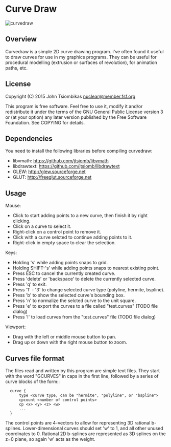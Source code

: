 # Curve Draw

![curvedraw](http://nuclear.mutantstargoat.com/sw/misc/curves-512.png)

## Overview
Curvedraw is a simple 2D curve drawing program. I've often found it useful to
draw curves for use in my graphics programs. They can be useful for procedural
modelling (extrusion or surfaces of revolution), for animation paths, etc.

## License
Copyright (C) 2015 John Tsiombikas <nuclear@member.fsf.org>

This program is free software. Feel free to use it, modify it and/or
redistribute it under the terms of the GNU General Public License version 3 or
(at your option) any later version published by the Free Software Foundation.
See COPYING for details.

## Dependencies
You need to install the following libraries before compiling curvedraw:
 - libvmath: https://github.com/jtsiomb/libvmath
 - libdrawtext: https://github.com/jtsiomb/libdrawtext
 - GLEW: http://glew.sourceforge.net
 - GLUT: http://freeglut.sourceforge.net

## Usage
Mouse:
 - Click to start adding points to a new curve, then finish it by right clicking.
 - Click on a curve to select it.
 - Right-click on a control point to remove it.
 - Click with a curve selcted to continue adding points to it.
 - Right-click in empty space to clear the selection.

Keys:
 - Holding 's' while adding points snaps to grid.
 - Holding SHIFT-'s' while adding points snaps to nearest existing point.
 - Press ESC to cancel the currently created curve.
 - Press 'delete' or 'backspace' to delete the currently selected curve.
 - Press 'q' to exit.
 - Press '1' - '3' to change selected curve type (polyline, hermite, bspline).
 - Press 'b' to show the selected curve's bounding box.
 - Press 'n' to normalize the selcted curve to the unit square.
 - Press 'e' to export the curves to a file called "test.curves" (TODO file dialog)
 - Press 'l' to load curves from the "test.curves" file (TODO file dialog)

Viewport:
 - Drag with the left or middle mouse button to pan.
 - Drag up or down with the right mouse button to zoom.

## Curves file format
The files read and written by this program are simple text files. They start
with the word "GCURVES" in caps in the first line, followed by a series of curve
blocks of the form::

```
  curve {
      type <curve type, can be "hermite", "polyline", or "bspline">
      cpcount <number of control points>
      cp <x> <y> <z> <w>
      ...
  }
```

The control points are 4-vectors to allow for representing 3D rational
b-splines. Lower-dimensional curves should set 'w' to 1, and all other unused
coordinates to 0. Rational 2D b-splines are represented as 3D splines on the z=0
plane, so again 'w' acts as the weight.
